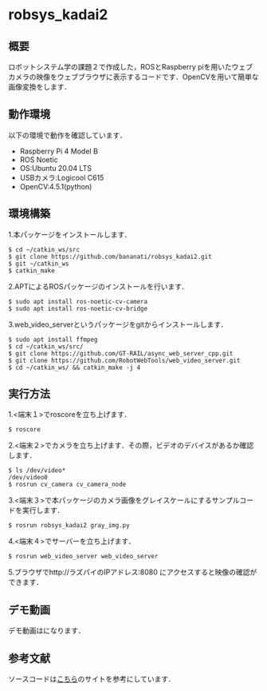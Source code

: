 # robsys_kadai2
## 概要
ロボットシステム学の課題２で作成した，ROSとRaspberry piを用いたウェブカメラの映像をウェブブラウザに表示するコードです．OpenCVを用いて簡単な画像変換をします．
## 動作環境
以下の環境で動作を確認しています．
- Raspberry Pi 4 Model B
- ROS Noetic
- OS:Ubuntu 20.04 LTS
- USBカメラ:Logicool C615
- OpenCV:4.5.1(python)
## 環境構築
1.本パッケージをインストールします．
```
$ cd ~/catkin_ws/src
$ git clone https://github.com/bananati/robsys_kadai2.git
$ git ~/catkin_ws
$ catkin_make
```
2.APTによるROSパッケージのインストールを行います．
```
$ sudo apt install ros-noetic-cv-camera
$ sudo apt install ros-noetic-cv-bridge
```
3.web_video_serverというパッケージをgitからインストールします．
```
$ sudo apt install ffmpeg
$ cd ~/catkin_ws/src/
$ git clone https://github.com/GT-RAIL/async_web_server_cpp.git
$ git clone https://github.com/RobotWebTools/web_video_server.git
$ cd ~/catkin_ws/ && catkin_make -j 4
```
## 実行方法
1.<端末１>でroscoreを立ち上げます．
```
$ roscore
```
2.<端末２>でカメラを立ち上げます．その際，ビデオのデバイスがあるか確認します．
```
$ ls /dev/video*
/dev/video0
$ rosrun cv_camera cv_camera_node
```
3.<端末３>で本パッケージのカメラ画像をグレイスケールにするサンプルコードを実行します．
```
$ rosrun robsys_kadai2 gray_img.py
```
4.<端末４>でサーバーを立ち上げます．
```
$ rosrun web_video_server web_video_server
```
5.ブラウザでhttp://ラズパイのIPアドレス:8080 にアクセスすると映像の確認ができます．
## デモ動画
デモ動画はになります．
## 参考文献
ソースコードは[こちら](https://qiita.com/wakaba130/items/d3a041164c316a9e7a97)のサイトを参考にしています．
